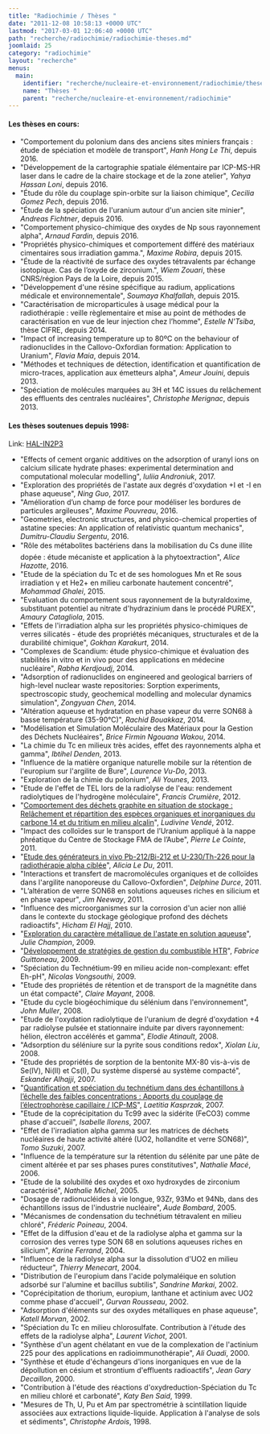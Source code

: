 ```yaml
---
title: "Radiochimie / Thèses "
date: "2011-12-08 10:58:13 +0000 UTC"
lastmod: "2017-03-01 12:06:40 +0000 UTC"
path: "recherche/radiochimie/radiochimie-theses.md"
joomlaid: 25
category: "radiochimie"
layout: "recherche"
menus:
  main:
    identifier: "recherche/nucleaire-et-environnement/radiochimie/theses"
    name: "Thèses "
    parent: "recherche/nucleaire-et-environnement/radiochimie"
---
```

#### **Les thèses en cours:**

*   "Comportement du polonium dans des anciens sites miniers français : étude de spéciation et modèle de transport", _Hanh Hong Le Thi_, depuis 2016.
*   "Développement de la cartographie spatiale élémentaire par ICP-MS-HR laser dans le cadre de la chaire stockage et de la zone atelier", _Yahya Hassan Loni_, depuis 2016.
*   "Étude du rôle du couplage spin-orbite sur la liaison chimique", _Cecilia Gomez Pech_, depuis 2016.
*   "Étude de la spéciation de l'uranium autour d'un ancien site minier", _Andreas Fichtner_, depuis 2016.
*   "Comportement physico-chimique des oxydes de Np sous rayonnement alpha", _Arnaud Fardin_, depuis 2016.
*   "Propriétés physico-chimiques et comportement différé des matériaux cimentaires sous irradiation gamma.", _Maxime Robira_, depuis 2015.
*   "Étude de la réactivité de surface des oxydes tétravalents par échange isotopique. Cas de l’oxyde de zirconium.", _Wiem Zouari_, thèse CNRS/région Pays de la Loire, depuis 2015.
*   "Développement d'une résine spécifique au radium, applications médicale et environnementale", _Soumaya Khalfallah_, depuis 2015.
*   "Caractérisation de microparticules à usage médical pour la radiothérapie : veille règlementaire et mise au point de méthodes de caractérisation en vue de leur injection chez l’homme", _Estelle N'Tsiba_, thèse CIFRE, depuis 2014.
*   "Impact of increasing temperature up to 80ºC on the behaviour of radionuclides in the Callovo-Oxfordian formation: Application to Uranium", _Flavia Maia_, depuis 2014.
*   "Méthodes et techniques de détection, identification et quantification de micro-traces, application aux émetteurs alpha", _Ameur Jouini_, depuis 2013.
*   "Spéciation de molécules marquées au 3H et 14C issues du relâchement des effluents des centrales nucléaires", _Christophe Merignac_, depuis 2013.

#### **Les thèses soutenues depuis 1998:**

Link: [HAL-IN2P3](http://hal.in2p3.fr/search/index/?qa[localReference_s][]=SUBATECH-Radiochimie&sort=producedDate_tdate+desc&docType_s=THESE)

*   "Effects of cement organic additives on the adsorption of uranyl ions on calcium silicate hydrate phases: experimental determination and computational molecular modelling", _Iuliia Androniuk_, 2017.
*   "Exploration des propriétés de l'astate aux degrés d'oxydation +I et -I en phase aqueuse", _Ning Guo_, 2017.
*   "Amélioration d’un champ de force pour modéliser les bordures de particules argileuses", _Maxime Pouvreau_, 2016.
*   "Geometries, electronic structures, and physico-chemical properties of astatine species: An application of relativistic quantum mechanics", _Dumitru-Claudiu Sergentu_, 2016.
*   "Rôle des métabolites bactériens dans la mobilisation du Cs dune illite dopée : étude mécaniste et application à la phytoextraction", _Alice Hazotte_, 2016.
*   "Etude de la spéciation du Tc et de ses homologues Mn et Re sous irradiation γ et He2+ en milieu carbonate hautement concentré", _Mohammad Ghalei_, 2015.
*   "Evaluation du comportement sous rayonnement de la butyraldoxime, substituant potentiel au nitrate d'hydrazinium dans le procédé PUREX", _Amaury Catagliola_, 2015.
*   "Effets de l'irradiation alpha sur les propriétés physico-chimiques de verres silicatés - étude des propriétés mécaniques, structurales et de la durabilité chimique", _Gokhan Karakurt_, 2014.
*   "Complexes de Scandium: étude physico-chimique et évaluation des stabilités in vitro et in vivo pour des applications en médecine nucléaire", _Rabha Kerdjoudj_, 2014.
*   "Adsorption of radionuclides on engineered and geological barriers of high-level nuclear waste repositories: Sorption experiments, spectroscopic study, geochemical modelling and molecular dynamics simulation", _Zongyuan Chen_, 2014.
*   "Altération aqueuse et hydratation en phase vapeur du verre SON68 à basse température (35-90°C)", _Rachid Bouakkaz_, 2014.
*   "Modélisation et Simulation Moléculaire des Matériaux pour la Gestion des Déchets Nucléaires", _Brice Firmin Ngouana Wakou_, 2014.
*   "La chimie du Tc en milieux très acides, effet des rayonnements alpha et gamma", _Ibtihel Denden_, 2013.
*   "Influence de la matière organique naturelle mobile sur la rétention de l'europium sur l'argilite de Bure", _Laurence Vu-Do_, 2013.
*   "Exploration de la chimie du polonium", _Ali Younes_, 2013.
*   "Etude de l'effet de TEL lors de la radiolyse de l'eau: rendement radiolytiques de l'hydrogène moléculaire", _Francis Crumière_, 2012.
*   "[Comportement des déchets graphite en situation de stockage : Relâchement et répartition des espèces organiques et inorganiques du carbone 14 et du tritium en milieu alcalin](http://tel.archives-ouvertes.fr/docs/00/77/06/71/PDF/Vende_L_10_2012.pdf)", _Ludivine Vendé_, 2012.
*   "Impact des colloïdes sur le transport de l’Uranium appliqué à la nappe phréatique du Centre de Stockage FMA de l’Aube", _Pierre Le Cointe_, 2011.
*   "[Etude des générateurs in vivo Pb-212/Bi-212 et U-230/Th-226 pour la radiothérapie alpha ciblée](http://tel.archives-ouvertes.fr/docs/00/77/94/81/PDF/these_A.LeDu.pdf)", _Alicia Le Du_, 2011.
*   "Interactions et transfert de macromolécules organiques et de colloïdes dans l'argilite nanoporeuse du Callovo-Oxfordien", _Delphine Durce_, 2011.
*   "L’altération de verre SON68 en solutions aqueuses riches en silicium et en phase vapeur", _Jim Neeway_, 2011.
*   "Influence des microorganismes sur la corrosion d'un acier non allié dans le contexte du stockage géologique profond des déchets radioactifs", _Hicham El Hajj_, 2010.
*   "[Exploration du caractère métallique de l'astate en solution aqueuse](http://tel.archives-ouvertes.fr/docs/00/45/09/09/PDF/Manuscrit_veresion_finale.pdf)", _Julie Champion_, 2009.
*   "[Développement de stratégies de gestion du combustible HTR](http://tel.archives-ouvertes.fr/index.php?halsid=52hm29lrrfujkficsh3dp2cah3&view_this_doc=tel-00456995&version=1)", _Fabrice Guittoneau_, 2009.
*   "Spéciation du Technétium-99 en milieu acide non-complexant: effet Eh-pH", _Nicolas Vongsouthi_, 2009.
*   "Etude des propriétés de rétention et de transport de la magnétite dans un état compacté", _Claire Mayant_, 2008.
*   "Etude du cycle biogéochimique du sélénium dans l'environnement", _John Muller_, 2008.
*   "Etude de l'oxydation radiolytique de l'uranium de degré d'oxydation +4 par radiolyse pulsée et stationnaire induite par divers rayonnement: hélion, électron accélérés et gamma", _Elodie Atinault_, 2008.
*   "Adsorption du séléniure sur la pyrite sous conditions redox", _Xiolan Liu_, 2008.
*   "Etude des propriétés de sorption de la bentonite MX-80 vis-à-vis de Se(IV), Ni(II) et Cs(I), Du système dispersé au système compacté", _Eskander Alhajji_, 2007.
*   "[Quantification et spéciation du technétium dans des échantillons à l’échelle des faibles concentrations : Apports du couplage de l’électrophorèse capillaire / ICP-MS](http://www.irsn.fr/FR/Larecherche/Formation_recherche/Theses/Theses-soutenues/DRPH/Documents/2007-These-Kasprzak.pdf)", _Laetitia Kasprzak_, 2007.
*   "Etude de la coprécipitation du Tc99 avec la sidérite (FeCO3) comme phase d'accueil", _Isabelle llorens_, 2007.
*   "Effet de l'irradiation alpha gamma sur les matrices de déchets nucléaires de haute activité altéré (UO2, hollandite et verre SON68)", _Tomo Suzuki_, 2007.
*   "Influence de la température sur la rétention du sélénite par une pâte de ciment altérée et par ses phases pures constitutives", _Nathalie Macé_, 2006.
*   "Etude de la solubilité des oxydes et oxo hydroxydes de zirconium caractérisé", _Nathalie Michel_, 2005.
*   "Dosage de radionucléides à vie longue, 93Zr, 93Mo et 94Nb, dans des échantillons issus de l'industrie nucléaire", _Aude Bombard_, 2005.
*   "Mécanismes de condensation du technétium tétravalent en milieu chloré", _Fréderic Poineau_, 2004.
*   "Effet de la diffusion d'eau et de la radiolyse alpha et gamma sur la corrosion des verres type SON 68 en solutions aqueuses riches en silicium", _Karine Ferrand_, 2004.
*   "Influence de la radiolyse alpha sur la dissolution d'UO2 en milieu réducteur", _Thierry Menecart_, 2004.
*   "Distribution de l'europium dans l'acide polymaléique en solution adsorbé sur l'alumine et bacillus subtilis", _Sandrine Markai_, 2002.
*   "Coprécipitation de thorium, europium, lanthane et actinium avec UO2 comme phase d'accueil", _Gurvan Rousseau_, 2002.
*   "Adsorption d'éléments sur des oxydes métalliques en phase aqueuse", _Katell Morvan_, 2002.
*   "Spéciation du Tc en milieu chlorosulfate. Contribution à l'étude des effets de la radiolyse alpha", _Laurent Vichot_, 2001.
*   "Synthèse d'un agent chélatant en vue de la complexation de l'actinium 225 pour des applications en radioimmunothérapie", _Ali Ouadi_, 2000.
*   "Synthèse et étude d'échangeurs d'ions inorganiques en vue de la dépollution en césium et strontium d'effluents radioactifs", _Jean Gary Decaillon_, 2000.
*   "Contribution à l'étude des réactions d'oxydreduction-Spéciation du Tc en milieu chloré et carbonaté", _Katy Ben Said_, 1999.
*   "Mesures de Th, U, Pu et Am par spectrométrie à scintillation liquide associées aux extractions liquide-liquide. Application à l'analyse de sols et sédiments", _Christophe Ardois_, 1998.
